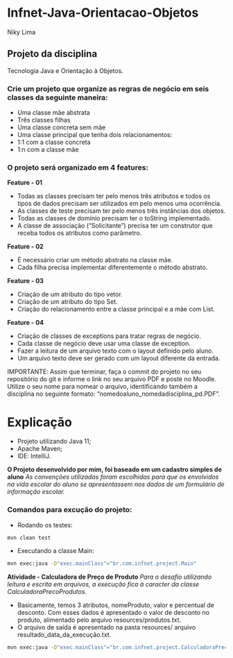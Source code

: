 # Infnet-Java-Orientacao-Objetos

Niky Lima

## Projeto da disciplina
Tecnologia Java e Orientação à Objetos.

### Crie um projeto que organize as regras de negócio em seis classes da seguinte maneira:
-  Uma classe mãe abstrata
-  Três classes filhas
-  Uma classe concreta sem mãe
-  Uma classe principal que tenha dois relacionamentos:
-  1:1 com a classe concreta
-  1:n com a classe mãe

### O projeto será organizado em 4 features:

**Feature - 01**
- Todas as classes precisam ter pelo menos três atributos e todos
os tipos de dados precisam ser utilizados em pelo menos uma
ocorrência.
- As classes de teste precisam ter pelo menos três instâncias dos
objetos.
- Todas as classes de domínio precisam ter o toString
implementado.
- A classe de associação (“Solicitante”) precisa ter um construtor
que receba todos os atributos como parâmetro.

**Feature - 02**
- É necessário criar um método abstrato na classe mãe.
- Cada filha precisa implementar diferentemente o método abstrato.

**Feature - 03**
- Criação de um atributo do tipo vetor.
- Criação de um atributo do tipo Set.
- Criação do relacionamento entre a classe principal e a mãe com
List.

**Feature - 04**
- Criação de classes de exceptions para tratar regras de negócio.
- Cada classe de negócio deve usar uma classe de exception.
- Fazer a leitura de um arquivo texto com o layout definido pelo
aluno.
- Um arquivo texto deve ser gerado com um layout diferente da
entrada.

IMPORTANTE: Assim que terminar, faça o commit do projeto no seu
repositório do git e informe o link no seu arquivo PDF e poste no Moodle.
Utilize o seu nome para nomear o arquivo, identificando também a
disciplina no seguinte formato:
“nomedoaluno_nomedadisciplina_pd.PDF”.

# Explicação

- Projeto utilizando Java 11;
- Apache Maven;
- IDE: IntelliJ.

**O Projeto desenvolvido por mim, foi baseado em um cadastro simples de aluno**
*As convenções utilizadas foram escolhidas para que os envolvidos na vida escolar do aluno se apresentassem nos dados de um formulário de informação escolar.*

### Comandos para excução do projeto:

- Rodando os testes:

```bash
mvn clean test
```

- Executando a classe Main:


```bash
mvn exec:java -D"exec.mainClass"="br.com.infnet.project.Main"
```

**Atividade - Calculadora de Preço de Produto**
*Para o desafio utilizando leitura e escrita em arquivos, a execução fica à caracter da classe CalculadoraPrecoProdutos.*
- Basicamente, temos 3 atributos, nomeProduto, valor e percentual de desconto. Com esses dados é apresentado o valor de desconto no produto, alimentado pelo arquivo resources/produtos.txt.
- O arquivo de saída é apresentado na pasta resources/ arquivo resultado_data_da_execução.txt.

```bash
mvn exec:java -D"exec.mainClass"="br.com.infnet.project.CalculadoraPrecoProdutos"
```
